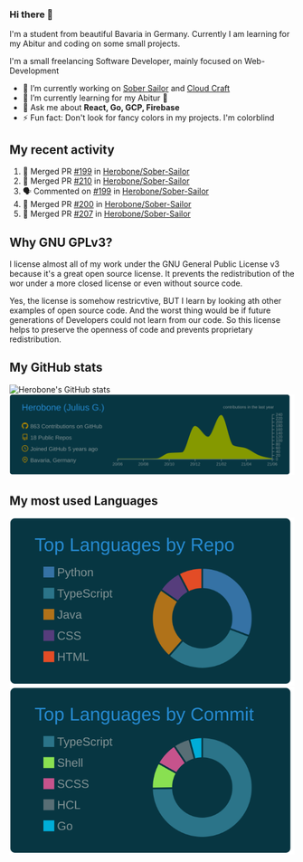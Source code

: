 ### Hi there 👋
I'm a student from beautiful Bavaria in Germany. Currently I am learning for my Abitur and coding on some small projects.

I'm a small freelancing Software Developer, mainly focused on Web-Development

- 🔭 I’m currently working on [Sober Sailor](https://github.com/Herobone/Sober-Sailor) and [Cloud Craft](https://github.com/Herobone/CloudCraft)
- 🌱 I’m currently learning for my Abitur 🙁
- 💬 Ask me about **React, Go, GCP, Firebase**
- ⚡ Fun fact: Don't look for fancy colors in my projects. I'm colorblind
## My recent activity
<!--START_SECTION:activity-->
1. 🎉 Merged PR [#199](https://github.com/Herobone/Sober-Sailor/pull/199) in [Herobone/Sober-Sailor](https://github.com/Herobone/Sober-Sailor)
2. 🎉 Merged PR [#210](https://github.com/Herobone/Sober-Sailor/pull/210) in [Herobone/Sober-Sailor](https://github.com/Herobone/Sober-Sailor)
3. 🗣 Commented on [#199](https://github.com/Herobone/Sober-Sailor/issues/199) in [Herobone/Sober-Sailor](https://github.com/Herobone/Sober-Sailor)
4. 🎉 Merged PR [#200](https://github.com/Herobone/Sober-Sailor/pull/200) in [Herobone/Sober-Sailor](https://github.com/Herobone/Sober-Sailor)
5. 🎉 Merged PR [#207](https://github.com/Herobone/Sober-Sailor/pull/207) in [Herobone/Sober-Sailor](https://github.com/Herobone/Sober-Sailor)
<!--END_SECTION:activity-->
## Why GNU GPLv3?
I license almost all of my work under the GNU General Public License v3 because it's a great open source license. It prevents the redistribution of the wor under a more closed license or even without source code.

Yes, the license is somehow restricvtive, BUT I learn by looking ath other examples of open source code. And the worst thing would be if future generations of Developers could not learn from our code. So this license helps to preserve the openness of code and prevents proprietary redistribution.

## My GitHub stats
![Herobone's GitHub stats](https://github-readme-stats.vercel.app/api?username=Herobone&show_icons=true&theme=solarized-dark)
![](https://raw.githubusercontent.com/Herobone/Herobone/main/profile-summary-card-output/solarized_dark/0-profile-details.svg)
## My most used Languages
![](https://raw.githubusercontent.com/Herobone/Herobone/main/profile-summary-card-output/solarized_dark/1-repos-per-language.svg)
![](https://raw.githubusercontent.com/Herobone/Herobone/main/profile-summary-card-output/solarized_dark/2-most-commit-language.svg)
